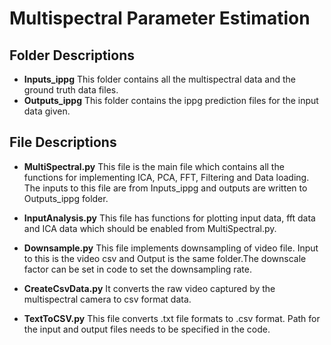 # Multispectral Parameter Estimation
## **Folder Descriptions**
- **Inputs_ippg**
This folder contains all the multispectral data and the ground truth data files.
- **Outputs_ippg**
This folder contains the ippg prediction files for the input data given. 

## **File Descriptions**
- **MultiSpectral.py**
    This file is the main file which contains all the functions for implementing ICA, PCA, FFT, Filtering and Data loading. The inputs to this file are from Inputs_ippg and outputs are written to Outputs_ippg folder.

- **InputAnalysis.py**
    This file has functions for plotting input data, fft data and ICA data which should be enabled from MultiSpectral.py. 

- **Downsample.py**
    This file implements downsampling of video file. Input to this is the video csv and Output is the same folder.The downscale factor can be set in code to set the downsampling rate.

- **CreateCsvData.py**
    It converts the raw video captured by the multispectral camera to csv format data.
    
- **TextToCSV.py**
     This file converts .txt file formats to .csv format. Path for the input and output files needs to be specified in the code.




